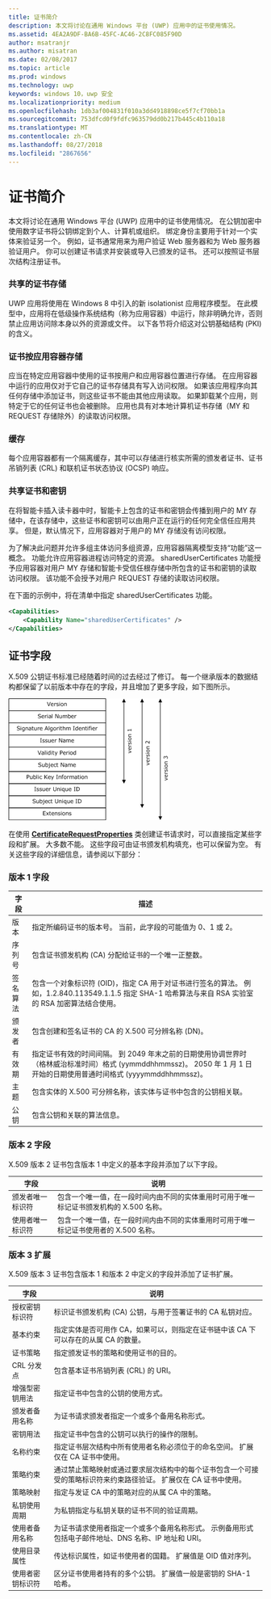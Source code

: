 ```yaml
---
title: 证书简介
description: 本文将讨论在通用 Windows 平台 (UWP) 应用中的证书使用情况。
ms.assetid: 4EA2A9DF-BA6B-45FC-AC46-2C8FC085F90D
author: msatranjr
ms.author: misatran
ms.date: 02/08/2017
ms.topic: article
ms.prod: windows
ms.technology: uwp
keywords: windows 10，uwp 安全
ms.localizationpriority: medium
ms.openlocfilehash: 1db3af004831f010a3dd4918898ce5f7cf70bb1a
ms.sourcegitcommit: 753dfcd0f9fdfc963579dd0b217b445c4b110a18
ms.translationtype: MT
ms.contentlocale: zh-CN
ms.lasthandoff: 08/27/2018
ms.locfileid: "2867656"
---
```

# <a name="intro-to-certificates"></a>证书简介




本文将讨论在通用 Windows 平台 (UWP) 应用中的证书使用情况。 在公钥加密中使用数字证书将公钥绑定到个人、计算机或组织。 绑定身份主要用于针对一个实体来验证另一个。 例如，证书通常用来为用户验证 Web 服务器和为 Web 服务器验证用户。 你可以创建证书请求并安装或导入已颁发的证书。 还可以按照证书层次结构注册证书。

### <a name="shared-certificate-stores"></a>共享的证书存储

UWP 应用将使用在 Windows 8 中引入的新 isolationist 应用程序模型。 在此模型中，应用将在低级操作系统结构（称为应用容器）中运行，除非明确允许，否则禁止应用访问除本身以外的资源或文件。 以下各节将介绍这对公钥基础结构 (PKI) 的含义。

### <a name="certificate-storage-per-app-container"></a>证书按应用容器存储

应当在特定应用容器中使用的证书按用户和应用容器位置进行存储。 在应用容器中运行的应用仅对于它自己的证书存储具有写入访问权限。 如果该应用程序向其任何存储中添加证书，则这些证书不能由其他应用读取。 如果卸载某个应用，则特定于它的任何证书也会被删除。 应用也具有对本地计算机证书存储（MY 和 REQUEST 存储除外）的读取访问权限。

### <a name="cache"></a>缓存

每个应用容器都有一个隔离缓存，其中可以存储进行核实所需的颁发者证书、证书吊销列表 (CRL) 和联机证书状态协议 (OCSP) 响应。

### <a name="shared-certificates-and-keys"></a>共享证书和密钥

在将智能卡插入读卡器中时，智能卡上包含的证书和密钥会传播到用户的 MY 存储中，在该存储中，这些证书和密钥可以由用户正在运行的任何完全信任应用共享。 但是，默认情况下，应用容器对于用户的 MY 存储没有访问权限。

为了解决此问题并允许多组主体访问多组资源，应用容器隔离模型支持“功能”这一概念。 功能允许应用容器进程访问特定的资源。 sharedUserCertificates 功能授予应用容器对用户 MY 存储和智能卡受信任根存储中所包含的证书和密钥的读取访问权限。 该功能不会授予对用户 REQUEST 存储的读取访问权限。

在下面的示例中，将在清单中指定 sharedUserCertificates 功能。

```xml
<Capabilities>
    <Capability Name="sharedUserCertificates" />
</Capabilities>
```

## <a name="certificate-fields"></a>证书字段


X.509 公钥证书标准已经随着时间的过去经过了修订。 每一个继承版本的数据结构都保留了以前版本中存在的字段，并且增加了更多字段，如下图所示。

![x.509 证书版本 1、2 和 3](images/x509certificateversions.png)

在使用 [**CertificateRequestProperties**](https://msdn.microsoft.com/library/windows/apps/br212079) 类创建证书请求时，可以直接指定某些字段和扩展。 大多数不能。 这些字段可由证书颁发机构填充，也可以保留为空。 有关这些字段的详细信息，请参阅以下部分：

### <a name="version-1-fields"></a>版本 1 字段

| 字段 | 描述 |
|-------|-------------|
| 版本 | 指定所编码证书的版本号。 当前，此字段的可能值为 0、1 或 2。 |
| 序列号 | 包含证书颁发机构 (CA) 分配给证书的一个唯一正整数。 |
| 签名算法 | 包含一个对象标识符 (OID)，指定 CA 用于对证书进行签名的算法。 例如，1.2.840.113549.1.1.5 指定 SHA-1 哈希算法与来自 RSA 实验室的 RSA 加密算法结合使用。 |
| 颁发者 | 包含创建和签名证书的 CA 的 X.500 可分辨名称 (DN)。 |
| 有效期 | 指定证书有效的时间间隔。 到 2049 年末之前的日期使用协调世界时（格林威治标准时间）格式 (yymmddhhmmssz)。 2050 年 1 月 1 日开始的日期使用普通时间格式 (yyyymmddhhmmssz)。 |
| 主题 | 包含实体的 X.500 可分辨名称，该实体与证书中包含的公钥相关联。 |
| 公钥 | 包含公钥和关联的算法信息。 |

### <a name="version-2-fields"></a>版本 2 字段

X.509 版本 2 证书包含版本 1 中定义的基本字段并添加了以下字段。

| 字段 | 说明 |
|-------|-------------|
| 颁发者唯一标识符 | 包含一个唯一值，在一段时间内由不同的实体重用时可用于唯一标记证书颁发机构的 X.500 名称。 |
| 使用者唯一标识符 | 包含一个唯一值，在一段时间内由不同的实体重用时可用于唯一标记证书使用者的 X.500 名称。 |

### <a name="version-3-extensions"></a>版本 3 扩展

X.509 版本 3 证书包含版本 1 和版本 2 中定义的字段并添加了证书扩展。

| 字段  | 说明 |
|--------|-------------|
| 授权密钥标识符 | 标识证书颁发机构 (CA) 公钥，与用于签署证书的 CA 私钥对应。 |
| 基本约束 | 指定实体是否可用作 CA，如果可以，则指定在证书链中该 CA 下可以存在的从属 CA 的数量。 |
| 证书策略 | 指定颁发证书的策略和使用证书的目的。 |
| CRL 分发点 | 包含基本证书吊销列表 (CRL) 的 URI。 |
| 增强型密钥用法 | 指定证书中包含的公钥的使用方式。 |
| 颁发者备用名称 | 为证书请求颁发者指定一个或多个备用名称形式。 |
| 密钥用法 | 指定证书中包含的公钥可以执行的操作的限制。|
| 名称约束  | 指定证书层次结构中所有使用者名称必须位于的命名空间。 扩展仅在 CA 证书中使用。 |
| 策略约束 | 通过禁止策略映射或通过要求层次结构中的每个证书包含一个可接受的策略标识符来约束路径验证。 扩展仅在 CA 证书中使用。 |
| 策略映射 | 指定与发证 CA 中的策略对应的从属 CA 中的策略。 |
| 私钥使用周期 | 为私钥指定与私钥关联的证书不同的验证周期。 |
| 使用者备用名称 | 为证书请求使用者指定一个或多个备用名称形式。 示例备用形式包括电子邮件地址、DNS 名称、IP 地址和 URI。 |
| 使用目录属性 | 传达标识属性，如证书使用者的国籍。 扩展值是 OID 值对序列。 |
| 使用者密钥标识符 | 区分证书使用者持有的多个公钥。 扩展值一般是密钥的 SHA-1 哈希。 |

